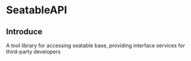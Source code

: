 # SeatableAPI

## Introduce

A tool library for accessing seatable base, providing interface services for third-party developers

## 